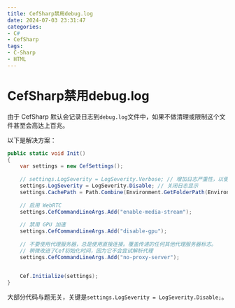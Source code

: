 ```yaml
---
title: CefSharp禁用debug.log
date: 2024-07-03 23:31:47
categories:
- C#
- CefSharp
tags:
- C-Sharp
- HTML
---
```


# CefSharp禁用debug.log

由于 CefSharp 默认会记录日志到`debug.log`文件中，如果不做清理或限制这个文件甚至会高达上百兆。

以下是解决方案：

```c#
public static void Init()
{
    var settings = new CefSettings();
 
    // settings.LogSeverity = LogSeverity.Verbose; // 增加日志严重性，以便CEF输出详细信息，这对调试很有用
    settings.LogSeverity = LogSeverity.Disable; // 关闭日志显示
    settings.CachePath = Path.Combine(Environment.GetFolderPath(Environment.SpecialFolder.LocalApplicationData), "CefSharp\\Cache"); // 注意:执行用户必须有足够的权限来写这个文件夹。
    
    // 启用 WebRTC                            
    settings.CefCommandLineArgs.Add("enable-media-stream");
    
    // 禁用 GPU 加速
    settings.CefCommandLineArgs.Add("disable-gpu");
 
    // 不要使用代理服务器，总是使用直接连接。覆盖传递的任何其他代理服务器标志。
    // 稍微改进了Cef初始化时间，因为它不会尝试解析代理
    settings.CefCommandLineArgs.Add("no-proxy-server"); 

 
    Cef.Initialize(settings);
}
```

大部分代码与题无关，关键是`settings.LogSeverity = LogSeverity.Disable;`。
